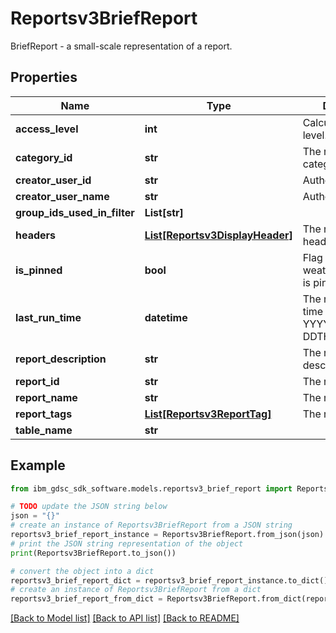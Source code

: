 # Reportsv3BriefReport

BriefReport - a small-scale representation of a report.

## Properties

Name | Type | Description | Notes
------------ | ------------- | ------------- | -------------
**access_level** | **int** | Calculated access-level. | [optional] 
**category_id** | **str** | The report&#39;s category ID. | [optional] 
**creator_user_id** | **str** | Author. | [optional] 
**creator_user_name** | **str** | Author name. | [optional] 
**group_ids_used_in_filter** | **List[str]** |  | [optional] 
**headers** | [**List[Reportsv3DisplayHeader]**](Reportsv3DisplayHeader.md) | The report&#39;s brief headers. | [optional] 
**is_pinned** | **bool** | Flag to determine weather the report is pinned or not. | [optional] 
**last_run_time** | **datetime** | The report&#39;s last run time in format YYYY-MM-DDTHH:mm:ss.sssZ. | [optional] 
**report_description** | **str** | The report description. | [optional] 
**report_id** | **str** | The report ID. | [optional] 
**report_name** | **str** | The report name. | [optional] 
**report_tags** | [**List[Reportsv3ReportTag]**](Reportsv3ReportTag.md) | The report tags. | [optional] 
**table_name** | **str** |  | [optional] 

## Example

```python
from ibm_gdsc_sdk_software.models.reportsv3_brief_report import Reportsv3BriefReport

# TODO update the JSON string below
json = "{}"
# create an instance of Reportsv3BriefReport from a JSON string
reportsv3_brief_report_instance = Reportsv3BriefReport.from_json(json)
# print the JSON string representation of the object
print(Reportsv3BriefReport.to_json())

# convert the object into a dict
reportsv3_brief_report_dict = reportsv3_brief_report_instance.to_dict()
# create an instance of Reportsv3BriefReport from a dict
reportsv3_brief_report_from_dict = Reportsv3BriefReport.from_dict(reportsv3_brief_report_dict)
```
[[Back to Model list]](../README.md#documentation-for-models) [[Back to API list]](../README.md#documentation-for-api-endpoints) [[Back to README]](../README.md)



